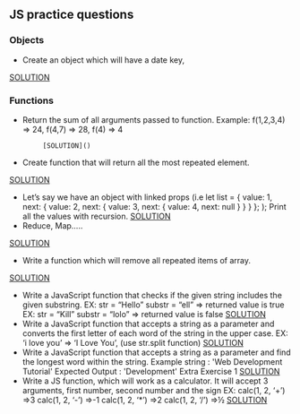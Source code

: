 ## JS practice questions 
### Objects
 + Create an object which will have a date key, 
 
 [SOLUTION]()
### Functions
 + Return the sum of all arguments passed to function.
            Example: f(1,2,3,4) => 24, f(4,7) => 28, f(4) => 4
            
            [SOLUTION]()
 + Create function that will return all the most repeated element.
 
 [SOLUTION]()
 + Let’s say we have an object with linked props (i.e 
let list = {
  value: 1,
  next: {
    value: 2,
    next: {
      value: 3,
      next: {
        value: 4,
        next: null
      }
    }
  }
};
);
Print all the values with recursion.
[SOLUTION]()
 + Reduce, Map…..
 
 [SOLUTION]()
 + Write a function which will remove all repeated items of array.
 
 [SOLUTION]()
 + Write a JavaScript function that checks if the given string includes the given substring.
EX: str = “Hello” substr = “ell” => returned value is true
EX: str = “Kill” substr = “lolo” => returned value is false
[SOLUTION]()
 + Write a JavaScript function that accepts a string as a parameter and converts the first letter of each word of the string in the upper case.
EX: ‘i love you’ => ‘I Love You’, (use str.split function)
[SOLUTION]()
 + Write a JavaScript function that accepts a string as a parameter and find the longest word within the string.
Example string : 'Web Development Tutorial'
Expected Output : 'Development'
Extra Exercise 1
[SOLUTION]()
 + Write a JS function, which will work as a calculator.
It will accept 3 arguments, first number, second number and the sign
EX:
calc(1, 2, ‘+’) =>3 
calc(1, 2, ‘-’) =>-1
calc(1, 2, ‘*’) =>2
calc(1, 2, ‘/’) =>½
[SOLUTION]()